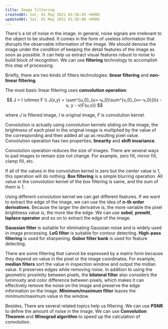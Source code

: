 ```yaml
---
title: Image filtering
createdAt: Sat, 01 May 2021 01:56:03 +0900
updatedAt: Sat, 01 May 2021 01:56:00 +0900
---
```


There's a lot of noise in the image. In general, noise signals are irrelevant to the object to be studied. It comes in the form of useless information that disrupts the observable information of the image. We should denoise the image under the condition of keeping the detail features of the image as soon as possible. It can help us extract visual features robust to noise to build block of recognition. We can use **filtering** technology to accomplish this step of processing.

Briefly, there are two kinds of filters technologies: **linear filtering** and **non-linear filtering**.

The most basic linear filtering uses **convolution operation**:

$$
J = I \otimes F \\
J(x,y) = \sum^{u_0}_{u=-u_0}\sum^{v_0}_{v=-v_0}{l(x - u, y - v)F(u,v)}
$$

where $J$ is filtered image, $I$ is original image, $F$ is convolution kernel.

Convolution is actually using convolution kernels sliding on the image, the brightness of each pixel in the original image is multiplied by the value of the corresponding and then added all up as resulting pixel value. Convolution operation has two properties; **linearity** and **shift invariance**.

Convolution operation reduces the size of images. There are several ways to pad images to remain size not change. For example, zero fill, mirror fill, clamp fill, etc.

If all of the values in the convolution kernel is zero but the center value is 1, this operation will do nothing. **Box filtering** is a simple blurring operation. All value in the convolution kernel of the box filtering is same, and the sum of them is 1.

Using different convolution kernel we can get different features. If we want to extract the edge of the image, we can use the idea of **n-th order derivatives**. Because the larger the derivative is, the more variable the pixel brightness value is, the more like the edge. We can use **sobel**, **prewitt**, **laplace operator** and so on to extract the edge of the image.

**Gaussian filter** is suitable for eliminating Gaussian noise and is widely used in image processing. **LoG filter** is suitable for contour detecting. **High-pass filtering** is used for sharpening. **Gobor filter bank** is used for feature detecting.

There are some filtering that cannot be expressed by a matrix form because they depend on value in the pixel or the image coordinates. For example, **median filters** sort the value in inspection window and output the midian value. It preserves edges while removing noise. In addition to using the geometric proximity between pixels, the **bilateral filter** also considers the luminosity and color difference between pixels, which makes it can effectively remove the noise on the image and preserve the edge information on the image. **Minimum/maximum filter** leaves the minimum/maximum value in the window.

Besides, There are several related topics help us filtering. We can use **PSNR** to define the amount of noise in the image. We can use **Convolution Theorem** and **Winograd algorithm** to speed up the calculation of convolution.
